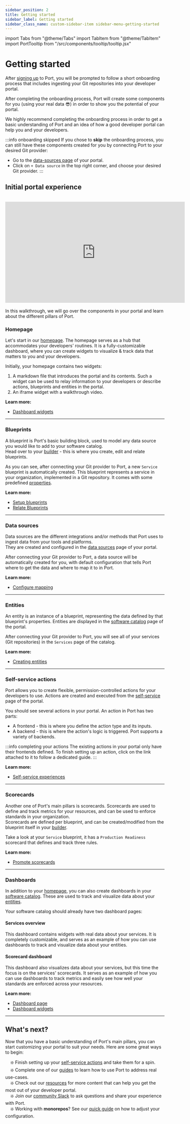 ```yaml
---
sidebar_position: 2
title: Getting started
sidebar_label: Getting started
sidebar_class_name: custom-sidebar-item sidebar-menu-getting-started
---
```


import Tabs from "@theme/Tabs"
import TabItem from "@theme/TabItem"
import PortTooltip from "/src/components/tooltip/tooltip.jsx"

# Getting started

After [signing up](https://app.getport.io) to Port, you will be prompted to follow a short onboarding process that includes ingesting your Git repositories into your developer portal.  

After completing the onboarding process, Port will create some components for you (using your real data 😎) in order to show you the potential of your portal.  

We highly recommend completing the onboarding process in order to get a basic understanding of Port and an idea of how a good developer portal can help you and your developers.  

:::info onboarding skipped
If you chose to **skip** the onboarding process, you can still have these components created for you by connecting Port to your desired Git provider:
- Go to the [data-sources page](https://app.getport.io/settings/data-sources) of your portal.
- Click on `+ Data source` in the top right corner, and choose your desired Git provider.
:::

## Initial portal experience

<br/>
<center>

<iframe width="568" height="320" src="https://www.youtube.com/embed/ggXL2ZsPVQM" title="YouTube video player" frameborder="0" allow="accelerometer; autoplay; clipboard-write; encrypted-media; gyroscope; picture-in-picture; web-share" allowfullscreen allow="fullscreen;"></iframe>

</center>
<br/>
In this walkthrough, we will go over the components in your portal and learn about the different pillars of Port.

### Homepage

Let's start in our [homepage](https://app.getport.io/organization/home). The homepage serves as a hub that accommodates your developers' routines. It is a fully-customizable dashboard, where you can create widgets to visualize & track data that matters to you and your developers.  

Initially, your homepage contains two widgets:
1. A markdown file that introduces the portal and its contents. Such a widget can be used to relay information to your developers or describe actions, blueprints and entities in the portal.
2. An iframe widget with a walkthrough video.

**Learn more:**

- [Dashboard widgets](https://docs.getport.io/customize-pages-dashboards-and-plugins/dashboards/#widget-types)

---

### Blueprints

A blueprint is Port's basic building block, used to model any data source you would like to add to your software catalog.  
Head over to your [builder](https://app.getport.io/settings/data-model) - this is where you create, edit and relate blueprints.  

As you can see, after connecting your Git provider to Port, a new `Service` blueprint is automatically created. This blueprint represents a service in your organization, implemented in a Git repository. It comes with some predefined [properties](https://docs.getport.io/build-your-software-catalog/customize-integrations/configure-data-model/setup-blueprint/properties/).

**Learn more:**

- [Setup blueprints](https://docs.getport.io/build-your-software-catalog/customize-integrations/configure-data-model/setup-blueprint/)
- [Relate Blueprints](https://docs.getport.io/build-your-software-catalog/customize-integrations/configure-data-model/relate-blueprints/)

---

### Data sources

Data sources are the different integrations and/or methods that Port uses to ingest data from your tools and platforms.  
They are created and configured in the [data sources](https://app.getport.io/settings/data-sources) page of your portal.

After connecting your Git provider to Port, a data source will be automatically created for you, with default configuration that tells Port where to get the data and where to map it to in Port.

**Learn more:**

- [Configure mapping](https://docs.getport.io/build-your-software-catalog/customize-integrations/configure-mapping)

---

### Entities

An entity is an instance of a blueprint, representing the data defined by that blueprint's properties. Entities are displayed in the [software catalog](https://app.getport.io/services) page of the portal.  

After connecting your Git provider to Port, you will see all of your services (Git repositories) in the `Services` page of the catalog.

**Learn more:**

- [Creating entities](https://docs.getport.io/build-your-software-catalog/sync-data-to-catalog/#creating-entities)

---

### Self-service actions

Port allows you to create flexible, permission-controlled actions for your developers to use. Actions are created and executed from the [self-service](https://app.getport.io/self-serve) page of the portal.  

You should see several actions in your portal. An action in Port has two parts:
- A frontend - this is where you define the action type and its inputs.
- A backend - this is where the action's logic is triggered. Port supports a variety of backends.

:::info completing your actions
The existing actions in your portal only have their frontends defined. To finish setting up an action, click on the link attached to it to follow a dedicated guide.
:::

**Learn more:**

- [Self-service experiences](https://docs.getport.io/actions-and-automations/create-self-service-experiences/)

---

### Scorecards

Another one of Port's main pillars is scorecards. Scorecards are used to define and track metrics for your resources, and can be used to enforce standards in your organization.  
Scorecards are defined per blueprint, and can be created/modified from the blueprint itself in your [builder](https://app.getport.io/settings/data-model).

Take a look at your `Service` blueprint, it has a `Production Readiness` scorecard that defines and track three rules.  

**Learn more:**

- [Promote scorecards](https://docs.getport.io/promote-scorecards/)

---

### Dashboards

In addition to your [homepage](#homepage), you can also create dashboards in your [software catalog](https://app.getport.io/services). These are used to track and visualize data about your [entities](#entities).

Your software catalog should already have two dashboard pages:

#### Services overview

This dashboard contains widgets with real data about your services. It is completely customizable, and serves as an example of how you can use dashboards to track and visualize data about your entities.

#### Scorecard dashboard

This dashboard also visualizes data about your services, but this time the focus is on the services' scorecards. It serves as an example of how you can use dashboards to track metrics and easily see how well your standards are enforced across your resources.

**Learn more:**

- [Dashboard page](https://docs.getport.io/customize-pages-dashboards-and-plugins/page/dashboard-page)
- [Dashboard widgets](https://docs.getport.io/customize-pages-dashboards-and-plugins/dashboards/)

---

## What's next?

Now that you have a basic understanding of Port's main pillars, you can start customizing your portal to suit your needs. Here are some great ways to begin:

&nbsp;&nbsp;&nbsp; ❇️ Finish setting up your [self-service actions](#self-service-actions) and take them for a spin.  
&nbsp;&nbsp;&nbsp; ❇️ Complete one of our [guides](/guides) to learn how to use Port to address real use-cases.  
&nbsp;&nbsp;&nbsp; ❇️ Check out our [resources](/resources) for more content that can help you get the most out of your developer portal.  
&nbsp;&nbsp;&nbsp; ❇️ Join our [community Slack](https://www.getport.io/community) to ask questions and share your experience with Port.  
&nbsp;&nbsp;&nbsp; ❇️ Working with **monorepos**? See our [quick guide](/build-your-software-catalog/sync-data-to-catalog/git/working-with-monorepos) on how to adjust your configuration.
